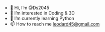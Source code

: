 - 👋 Hi, I’m @Ds2045
- 👀 I’m interested in Coding & 3D
- 🌱 I’m currently learning Python
- 📫 How to reach me leodard45@gmail.com

<!---
Ds2045/Ds2045 is a ✨ special ✨ repository because its `README.md` (this file) appears on your GitHub profile.
You can click the Preview link to take a look at your changes.
--->
